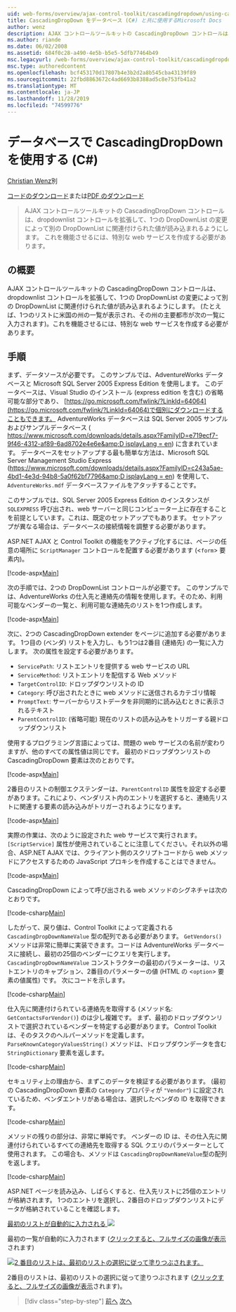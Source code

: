 ```yaml
---
uid: web-forms/overview/ajax-control-toolkit/cascadingdropdown/using-cascadingdropdown-with-a-database-cs
title: CascadingDropDown をデータベース (C#) と共に使用するMicrosoft Docs
author: wenz
description: AJAX コントロールツールキットの CascadingDropDown コントロールは、dropdownlist コントロールを拡張して、1つの DropDownList の変更によって anoth に関連付けられた値が読み込まれるようにします。
ms.author: riande
ms.date: 06/02/2008
ms.assetid: 684f0c28-a490-4e5b-b5e5-5dfb77464b49
msc.legacyurl: /web-forms/overview/ajax-control-toolkit/cascadingdropdown/using-cascadingdropdown-with-a-database-cs
msc.type: authoredcontent
ms.openlocfilehash: bcf453170d17807b4e3b2d2a8b545cba43139f89
ms.sourcegitcommit: 22fbd8863672c4ad6693b8388ad5c8e753fb41a2
ms.translationtype: MT
ms.contentlocale: ja-JP
ms.lasthandoff: 11/28/2019
ms.locfileid: "74599776"
---
```

# <a name="using-cascadingdropdown-with-a-database-c"></a>データベースで CascadingDropDown を使用する (C#)

[Christian Wenz](https://github.com/wenz)別

[コードのダウンロード](https://download.microsoft.com/download/9/0/7/907760b1-2c60-4f81-aeb6-ca416a573b0d/cascadingdropdown1.cs.zip)または[PDF のダウンロード](https://download.microsoft.com/download/2/d/c/2dc10e34-6983-41d4-9c08-f78f5387d32b/cascadingdropdown1CS.pdf)

> AJAX コントロールツールキットの CascadingDropDown コントロールは、dropdownlist コントロールを拡張して、1つの DropDownList の変更によって別の DropDownList に関連付けられた値が読み込まれるようにします。 これを機能させるには、特別な web サービスを作成する必要があります。

## <a name="overview"></a>の概要

AJAX コントロールツールキットの CascadingDropDown コントロールは、dropdownlist コントロールを拡張して、1つの DropDownList の変更によって別の DropDownList に関連付けられた値が読み込まれるようにします。 (たとえば、1つのリストに米国の州の一覧が表示され、その州の主要都市が次の一覧に入力されます)。これを機能させるには、特別な web サービスを作成する必要があります。

## <a name="steps"></a>手順

まず、データソースが必要です。 このサンプルでは、AdventureWorks データベースと Microsoft SQL Server 2005 Express Edition を使用します。 このデータベースは、Visual Studio のインストール (express edition を含む) の省略可能な部分であり、 [https://go.microsoft.com/fwlink/?LinkId=64064](https://go.microsoft.com/fwlink/?LinkId=64064)で個別にダウンロードすることもできます。 AdventureWorks データベースは SQL Server 2005 サンプルおよびサンプルデータベース ( [https://www.microsoft.com/downloads/details.aspx?FamilyID=e719ecf7-9f46-4312-af89-6ad8702e4e6e&amp;D isplayLang = en](https://www.microsoft.com/downloads/details.aspx?FamilyID=e719ecf7-9f46-4312-af89-6ad8702e4e6e&amp;DisplayLang=en)) に含まれています。 データベースをセットアップする最も簡単な方法は、Microsoft SQL Server Management Studio Express ([https://www.microsoft.com/downloads/details.aspx?FamilyID=c243a5ae-4bd1-4e3d-94b8-5a0f62bf7796&amp;D isplayLang = en](https://www.microsoft.com/downloads/details.aspx?FamilyID=c243a5ae-4bd1-4e3d-94b8-5a0f62bf7796&amp;DisplayLang=en)) を使用して、`AdventureWorks.mdf` データベースファイルをアタッチすることです。

このサンプルでは、SQL Server 2005 Express Edition のインスタンスが `SQLEXPRESS` 呼び出され、web サーバーと同じコンピューター上に存在することを前提としています。これは、既定のセットアップでもあります。 セットアップが異なる場合は、データベースの接続情報を調整する必要があります。

ASP.NET AJAX と Control Toolkit の機能をアクティブ化するには、ページの任意の場所に `ScriptManager` コントロールを配置する必要があります (&lt;`form`&gt; 要素内)。

[!code-aspx[Main](using-cascadingdropdown-with-a-database-cs/samples/sample1.aspx)]

次の手順では、2つの DropDownList コントロールが必要です。 このサンプルでは、AdventureWorks の仕入先と連絡先の情報を使用します。そのため、利用可能なベンダーの一覧と、利用可能な連絡先のリストを1つ作成します。

[!code-aspx[Main](using-cascadingdropdown-with-a-database-cs/samples/sample2.aspx)]

次に、2つの CascadingDropDown extender をページに追加する必要があります。 1つ目の (ベンダ) リストを入力し、もう1つは2番目 (連絡先) の一覧に入力します。 次の属性を設定する必要があります。

- `ServicePath`: リストエントリを提供する web サービスの URL
- `ServiceMethod`: リストエントリを配信する Web メソッド
- `TargetControlID`: ドロップダウンリストの ID
- `Category`: 呼び出されたときに web メソッドに送信されるカテゴリ情報
- `PromptText`: サーバーからリストデータを非同期的に読み込むときに表示されるテキスト
- `ParentControlID`: (省略可能) 現在のリストの読み込みをトリガーする親ドロップダウンリスト

使用するプログラミング言語によっては、問題の web サービスの名前が変わりますが、他のすべての属性値は同じです。 最初のドロップダウンリストの CascadingDropDown 要素は次のとおりです。

[!code-aspx[Main](using-cascadingdropdown-with-a-database-cs/samples/sample3.aspx)]

2番目のリストの制御エクステンダーは、`ParentControlID` 属性を設定する必要があります。これにより、ベンダリスト内のエントリを選択すると、連絡先リストに関連する要素の読み込みがトリガーされるようになります。

[!code-aspx[Main](using-cascadingdropdown-with-a-database-cs/samples/sample4.aspx)]

実際の作業は、次のように設定された web サービスで実行されます。 `[ScriptService]` 属性が使用されていることに注意してください。それ以外の場合、ASP.NET AJAX では、クライアント側のスクリプトコードから web メソッドにアクセスするための JavaScript プロキシを作成することはできません。

[!code-aspx[Main](using-cascadingdropdown-with-a-database-cs/samples/sample5.aspx)]

CascadingDropDown によって呼び出される web メソッドのシグネチャは次のとおりです。

[!code-csharp[Main](using-cascadingdropdown-with-a-database-cs/samples/sample6.cs)]

したがって、戻り値は、Control Toolkit によって定義される `CascadingDropDownNameValue` 型の配列である必要があります。 `GetVendors()` メソッドは非常に簡単に実装できます。コードは AdventureWorks データベースに接続し、最初の25個のベンダーにクエリを実行します。 `CascadingDropDownNameValue` コンストラクターの最初のパラメーターは、リストエントリのキャプション、2番目のパラメーターの値 (HTML の &lt;`option`&gt; 要素の値属性) です。 次にコードを示します。

[!code-csharp[Main](using-cascadingdropdown-with-a-database-cs/samples/sample7.cs)]

仕入先に関連付けられている連絡先を取得する (メソッド名: `GetContactsForVendor()`) のは少し複雑です。 まず、最初のドロップダウンリストで選択されているベンダーを特定する必要があります。 Control Toolkit は、そのタスクのヘルパーメソッドを定義します。 `ParseKnownCategoryValuesString()` メソッドは、ドロップダウンデータを含む `StringDictionary` 要素を返します。

[!code-csharp[Main](using-cascadingdropdown-with-a-database-cs/samples/sample8.cs)]

セキュリティ上の理由から、まずこのデータを検証する必要があります。 (最初の CascadingDropDown 要素の `Category` プロパティが `"Vendor"`) に設定されているため、ベンダエントリがある場合は、選択したベンダの ID を取得できます。

[!code-csharp[Main](using-cascadingdropdown-with-a-database-cs/samples/sample9.cs)]

メソッドの残りの部分は、非常に単純です。 ベンダーの ID は、その仕入先に関連付けられているすべての連絡先を取得する SQL クエリのパラメーターとして使用されます。 この場合も、メソッドは `CascadingDropDownNameValue`型の配列を返します。

[!code-csharp[Main](using-cascadingdropdown-with-a-database-cs/samples/sample10.cs)]

ASP.NET ページを読み込み、しばらくすると、仕入先リストに25個のエントリが格納されます。 1つのエントリを選択し、2番目のドロップダウンリストにデータが格納されていることを確認します。

[最初のリストが自動的に入力される ![](using-cascadingdropdown-with-a-database-cs/_static/image2.png)](using-cascadingdropdown-with-a-database-cs/_static/image1.png)

最初の一覧が自動的に入力されます ([クリックすると、フルサイズの画像が表示](using-cascadingdropdown-with-a-database-cs/_static/image3.png)されます)

[![2 番目のリストは、最初のリストの選択に従って塗りつぶされます。](using-cascadingdropdown-with-a-database-cs/_static/image5.png)](using-cascadingdropdown-with-a-database-cs/_static/image4.png)

2番目のリストは、最初のリストの選択に従って塗りつぶされます ([クリックすると、フルサイズの画像が表示](using-cascadingdropdown-with-a-database-cs/_static/image6.png)されます)。

> [!div class="step-by-step"]
> [前へ](filling-a-list-using-cascadingdropdown-cs.md)
> [次へ](presetting-list-entries-with-cascadingdropdown-cs.md)
